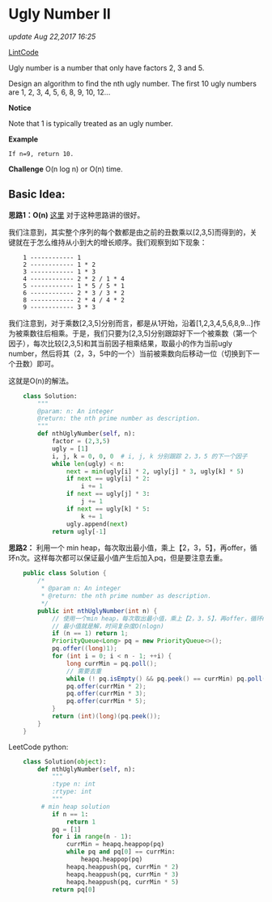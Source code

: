 # Ugly Number II

_update Aug 22,2017 16:25_

[LintCode](http://www.lintcode.com/en/problem/ugly-number-ii/)

Ugly number is a number that only have factors 2, 3 and 5.

Design an algorithm to find the nth ugly number. The first 10 ugly numbers are 1, 2, 3, 4, 5, 6, 8, 9, 10, 12...

**Notice**

Note that 1 is typically treated as an ugly number.

**Example**

```text
If n=9, return 10.
```

**Challenge** O\(n log n\) or O\(n\) time.

## Basic Idea:

**思路1：O\(n\)** [这里](http://bookshadow.com/weblog/2015/08/19/leetcode-ugly-number-ii/) 对于这种思路讲的很好。

我们注意到，其实整个序列的每个数都是由之前的丑数乘以\[2,3,5\]而得到的，关键就在于怎么维持从小到大的增长顺序。我们观察到如下现象：

```text
    1 ------------ 1
    2 ------------ 1 * 2
    3 ------------ 1 * 3
    4 ------------ 2 * 2 / 1 * 4
    5 ------------ 1 * 5 / 5 * 1
    6 ------------ 2 * 3 / 3 * 2
    8 ------------ 2 * 4 / 4 * 2
    9 ------------ 3 * 3 
```

我们注意到，对于乘数\[2,3,5\]分别而言，都是从1开始，沿着\[1,2,3,4,5,6,8,9...\]作为被乘数往后相乘。于是，我们只要为\[2,3,5\]分别跟踪好下一个被乘数（第一个因子），每次比较\[2,3,5\]和其当前因子相乘结果，取最小的作为当前ugly number，然后将其（2，3，5中的一个）当前被乘数向后移动一位（切换到下一个丑数）即可。

这就是O\(n\)的解法。

```python
    class Solution:
        """
        @param: n: An integer
        @return: the nth prime number as description.
        """
        def nthUglyNumber(self, n):
            factor = (2,3,5)
            ugly = [1]
            i, j, k = 0, 0, 0  # i, j, k 分别跟踪 2，3，5 的下一个因子 
            while len(ugly) < n:
                next = min(ugly[i] * 2, ugly[j] * 3, ugly[k] * 5)
                if next == ugly[i] * 2:
                    i += 1
                if next == ugly[j] * 3:
                    j += 1
                if next == ugly[k] * 5:
                    k += 1
                ugly.append(next)
            return ugly[-1]
```

**思路2：** 利用一个 min heap，每次取出最小值，乘上【2，3，5】，再offer，循环n次。这样每次都可以保证最小值产生后加入pq，但是要注意去重。

```java
    public class Solution {
        /*
         * @param n: An integer
         * @return: the nth prime number as description.
         */
        public int nthUglyNumber(int n) {
            // 使用一个min heap，每次取出最小值，乘上【2，3，5】，再offer，循环n次，
            // 最小值就是解，时间复杂度O(nlogn)
            if (n == 1) return 1;
            PriorityQueue<Long> pq = new PriorityQueue<>();
            pq.offer((long)1);
            for (int i = 0; i < n - 1; ++i) {
                long currMin = pq.poll();
                // 需要去重
                while (! pq.isEmpty() && pq.peek() == currMin) pq.poll();
                pq.offer(currMin * 2);
                pq.offer(currMin * 3);
                pq.offer(currMin * 5);
            }
            return (int)(long)(pq.peek());
        }
    }
```

LeetCode python:

```python
    class Solution(object):
        def nthUglyNumber(self, n):
            """
            :type n: int
            :rtype: int
            """        
         # min heap solution
            if n == 1:
                return 1
            pq = [1]        
            for i in range(n - 1):
                currMin = heapq.heappop(pq)
                while pq and pq[0] == currMin:
                    heapq.heappop(pq)
                heapq.heappush(pq, currMin * 2)
                heapq.heappush(pq, currMin * 3)
                heapq.heappush(pq, currMin * 5)
            return pq[0]
```

